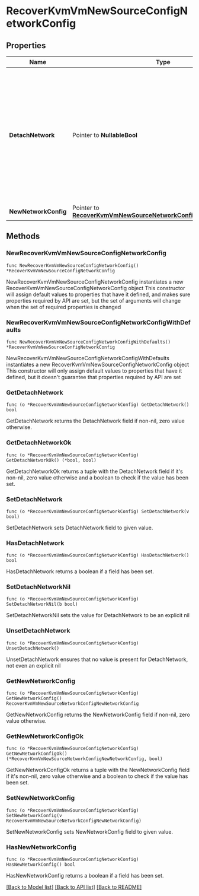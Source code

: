 # RecoverKvmVmNewSourceConfigNetworkConfig

## Properties

Name | Type | Description | Notes
------------ | ------------- | ------------- | -------------
**DetachNetwork** | Pointer to **NullableBool** | If this is set to true, then the network will be detached from the recovered VMs. All the other networking parameters set will be ignored if set to true. Default value is false. | [optional] 
**NewNetworkConfig** | Pointer to [**RecoverKvmVmNewSourceNetworkConfigNewNetworkConfig**](RecoverKvmVmNewSourceNetworkConfigNewNetworkConfig.md) |  | [optional] 

## Methods

### NewRecoverKvmVmNewSourceConfigNetworkConfig

`func NewRecoverKvmVmNewSourceConfigNetworkConfig() *RecoverKvmVmNewSourceConfigNetworkConfig`

NewRecoverKvmVmNewSourceConfigNetworkConfig instantiates a new RecoverKvmVmNewSourceConfigNetworkConfig object
This constructor will assign default values to properties that have it defined,
and makes sure properties required by API are set, but the set of arguments
will change when the set of required properties is changed

### NewRecoverKvmVmNewSourceConfigNetworkConfigWithDefaults

`func NewRecoverKvmVmNewSourceConfigNetworkConfigWithDefaults() *RecoverKvmVmNewSourceConfigNetworkConfig`

NewRecoverKvmVmNewSourceConfigNetworkConfigWithDefaults instantiates a new RecoverKvmVmNewSourceConfigNetworkConfig object
This constructor will only assign default values to properties that have it defined,
but it doesn't guarantee that properties required by API are set

### GetDetachNetwork

`func (o *RecoverKvmVmNewSourceConfigNetworkConfig) GetDetachNetwork() bool`

GetDetachNetwork returns the DetachNetwork field if non-nil, zero value otherwise.

### GetDetachNetworkOk

`func (o *RecoverKvmVmNewSourceConfigNetworkConfig) GetDetachNetworkOk() (*bool, bool)`

GetDetachNetworkOk returns a tuple with the DetachNetwork field if it's non-nil, zero value otherwise
and a boolean to check if the value has been set.

### SetDetachNetwork

`func (o *RecoverKvmVmNewSourceConfigNetworkConfig) SetDetachNetwork(v bool)`

SetDetachNetwork sets DetachNetwork field to given value.

### HasDetachNetwork

`func (o *RecoverKvmVmNewSourceConfigNetworkConfig) HasDetachNetwork() bool`

HasDetachNetwork returns a boolean if a field has been set.

### SetDetachNetworkNil

`func (o *RecoverKvmVmNewSourceConfigNetworkConfig) SetDetachNetworkNil(b bool)`

 SetDetachNetworkNil sets the value for DetachNetwork to be an explicit nil

### UnsetDetachNetwork
`func (o *RecoverKvmVmNewSourceConfigNetworkConfig) UnsetDetachNetwork()`

UnsetDetachNetwork ensures that no value is present for DetachNetwork, not even an explicit nil
### GetNewNetworkConfig

`func (o *RecoverKvmVmNewSourceConfigNetworkConfig) GetNewNetworkConfig() RecoverKvmVmNewSourceNetworkConfigNewNetworkConfig`

GetNewNetworkConfig returns the NewNetworkConfig field if non-nil, zero value otherwise.

### GetNewNetworkConfigOk

`func (o *RecoverKvmVmNewSourceConfigNetworkConfig) GetNewNetworkConfigOk() (*RecoverKvmVmNewSourceNetworkConfigNewNetworkConfig, bool)`

GetNewNetworkConfigOk returns a tuple with the NewNetworkConfig field if it's non-nil, zero value otherwise
and a boolean to check if the value has been set.

### SetNewNetworkConfig

`func (o *RecoverKvmVmNewSourceConfigNetworkConfig) SetNewNetworkConfig(v RecoverKvmVmNewSourceNetworkConfigNewNetworkConfig)`

SetNewNetworkConfig sets NewNetworkConfig field to given value.

### HasNewNetworkConfig

`func (o *RecoverKvmVmNewSourceConfigNetworkConfig) HasNewNetworkConfig() bool`

HasNewNetworkConfig returns a boolean if a field has been set.


[[Back to Model list]](../README.md#documentation-for-models) [[Back to API list]](../README.md#documentation-for-api-endpoints) [[Back to README]](../README.md)


